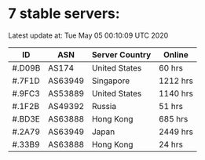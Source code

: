 # 7 stable servers:

Latest update at: Tue May 05 00:10:09 UTC 2020

| ID | ASN | Server Country | Online |
| -- | --- | -------------- | ------ |
| #.D09B | AS174 | United States | 60 hrs |
| #.7F1D | AS63949 | Singapore | 1212 hrs |
| #.9FC3 | AS53889 | United States | 1140 hrs |
| #.1F2B | AS49392 | Russia | 51 hrs |
| #.BD3E | AS63888 | Hong Kong | 685 hrs |
| #.2A79 | AS63949 | Japan | 2449 hrs |
| #.33B9 | AS63888 | Hong Kong | 24 hrs |

